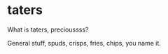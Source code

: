 taters
======

What is taters, precioussss?

General stuff, spuds, crisps, fries, chips, you name it.


